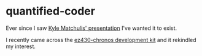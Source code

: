 quantified-coder
================

Ever since I saw [Kyle Matchulis' presentation](http://www.youtube.com/watch?v=52Ml_zax4A0) I've wanted it to exist.

I recently came across the [ez430-chronos development kit](http://www.mouser.com/Search/ProductDetail.aspx?R=EZ430-CHRONOS-915virtualkey59500000virtualkey595-EZ430-CHRONOS915) and it rekindled my interest.

